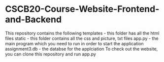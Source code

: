 # CSCB20-Course-Website-Frontend-and-Backend
This repository contains the following 
templates - this folder has all the html files 
static - this folder contains all the css and picture, txt files 
app.py - the main program which you need to run in order to start the application 
assignment3.db - the databse for the applciation 
To check out the website, you can clone this repository and run app.py 

